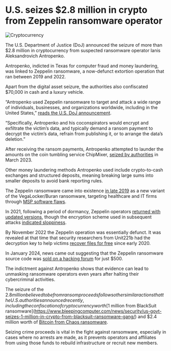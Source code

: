 # U.S. seizes $2.8 million in crypto from Zeppelin ransomware operator

![Cryptocurrency](https://www.bleepstatic.com/content/hl-images/2025/05/16/Cryptocurrency.jpg)

The U.S. Department of Justice (DoJ) announced the seizure of more than $2.8 million in cryptocurrency from suspected ransomware operator Ianis Aleksandrovich Antropenko.

Antropenko, indicted in Texas for computer fraud and money laundering, was linked to Zeppelin ransomware, a now-defunct extortion operation that ran between 2019 and 2022.

Apart from the digital asset seizure, the authorities also confiscated $70,000 in cash and a luxury vehicle.

“Antropenko used Zeppelin ransomware to target and attack a wide range of individuals, businesses, and organizations worldwide, including in the United States,” [reads the U.S. DoJ announcement](https://www.justice.gov/opa/pr/justice-department-announces-seizure-over-28-million-cryptocurrency-cash-and-other-assets).

“Specifically, Antropenko and his coconspirators would encrypt and exfiltrate the victim’s data, and typically demand a ransom payment to decrypt the victim’s data, refrain from publishing it, or to arrange the data’s deletion.”

After receiving the ransom payments, Antropenko attempted to launder the amounts on the coin tumbling service ChipMixer, [seized by authorities](https://www.bleepingcomputer.com/news/security/chipmixer-platform-seized-for-laundering-ransomware-payments-drug-sales/) in March 2023.

Other money laundering methods Antropenko used include crypto-to-cash exchanges and structured deposits, meaning breaking large sums into smaller deposits to avoid bank reporting rules.

The Zeppelin ransomware came into existence [in late 2019](https://www.bleepingcomputer.com/news/security/zeppelin-ransomware-targets-healthcare-and-it-companies/) as a new variant of the VegaLocker/Buran ransomware, targeting healthcare and IT firms through [MSP software flaws](https://www.bleepingcomputer.com/news/security/screenconnect-msp-software-used-to-install-zeppelin-ransomware/).

In 2021, following a period of dormancy, Zeppelin operators [returned with updated versions](https://www.bleepingcomputer.com/news/security/zeppelin-ransomware-comes-back-to-life-with-updated-versions/), though the encryption scheme used in subsequent attacks [indicated sloppiness](https://www.bleepingcomputer.com/news/security/fbi-zeppelin-ransomware-may-encrypt-devices-multiple-times-in-attacks/).

By November 2022 the Zeppelin operation was essentially defunct. It was revealed at that time that security researchers from Unit221b had the decryption key to help victims [recover files for free](https://www.bleepingcomputer.com/news/security/researchers-secretly-helped-decrypt-zeppelin-ransomware-for-2-years/) since early 2020.

In January 2024, news came out suggesting that the Zeppelin ransomware source code was [sold on a hacking forum](https://www.bleepingcomputer.com/news/security/zeppelin-ransomware-source-code-sold-for-500-on-hacking-forum/) for just $500.

The indictment against Antropenko shows that evidence can lead to unmasking ransomware operators even years after halting their cybercriminal activities.

The seizure of the $2.8 million believed to be from ransom proceeds follows other similar actions that the U.S. authorities announced recently, including the confiscation of cryptocurrency worth [$1 million from BlackSuit ransomware](https://www.bleepingcomputer.com/news/security/us-govt-seizes-1-million-in-crypto-from-blacksuit-ransomware-gang/) and $2.4 million worth of [Bitcoin from Chaos ransomware](https://www.bleepingcomputer.com/news/security/fbi-seizes-24m-in-bitcoin-from-new-chaos-ransomware-operation/).

Seizing crime proceeds is vital in the fight against ransomware, especially in cases where no arrests are made, as it prevents operators and affiliates from using those funds to rebuild infrastructure or recruit new members.